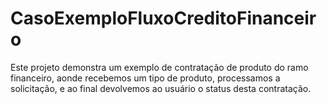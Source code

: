 # CasoExemploFluxoCreditoFinanceiro
Este projeto demonstra um exemplo de contratação de produto do ramo financeiro, aonde recebemos um tipo de produto, processamos a solicitação, e ao final devolvemos ao usuário o status desta contratação.
